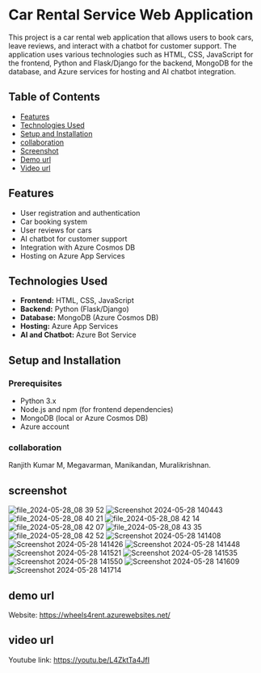 # Car Rental Service Web Application

This project is a car rental web application that allows users to book cars, leave reviews, and interact with a chatbot for customer support. The application uses various technologies such as HTML, CSS, JavaScript for the frontend, Python and Flask/Django for the backend, MongoDB for the database, and Azure services for hosting and AI chatbot integration.

## Table of Contents

- [Features](#features)
- [Technologies Used](#technologies-used)
- [Setup and Installation](#setup-and-installation)
- [collaboration](#collaboration)
- [Screenshot](#screenshot)
- [Demo url](#demo-url)
- [Video url](#video-url)


## Features

- User registration and authentication
- Car booking system
- User reviews for cars
- AI chatbot for customer support
- Integration with Azure Cosmos DB
- Hosting on Azure App Services

## Technologies Used

- **Frontend:** HTML, CSS, JavaScript
- **Backend:** Python (Flask/Django)
- **Database:** MongoDB (Azure Cosmos DB)
- **Hosting:** Azure App Services
- **AI and Chatbot:** Azure Bot Service

## Setup and Installation

### Prerequisites

- Python 3.x
- Node.js and npm (for frontend dependencies)
- MongoDB (local or Azure Cosmos DB)
- Azure account

### collaboration

Ranjith Kumar M,
Megavarman,
Manikandan,
Muralikrishnan.

## screenshot


![file_2024-05-28_08 39 52](https://github.com/Ranjith042002/wheels4rent/assets/164881317/fa3c7c53-af35-48c4-bddc-c85fcf69ab72)
![Screenshot 2024-05-28 140443](https://github.com/Ranjith042002/wheels4rent/assets/164881317/790c8c8f-d2c5-4313-b61f-fcf9c1a48804)
![file_2024-05-28_08 40 21](https://github.com/Ranjith042002/wheels4rent/assets/164881317/96464cb2-bfee-4445-8842-5cc6ba4135f5)
![file_2024-05-28_08 42 14](https://github.com/Ranjith042002/wheels4rent/assets/164881317/4b4f35ab-e9a4-452d-88b2-e271606530dc)
![file_2024-05-28_08 42 07](https://github.com/Ranjith042002/wheels4rent/assets/164881317/f03c11be-2422-4681-92a0-3267000ce128)
![file_2024-05-28_08 43 35](https://github.com/Ranjith042002/wheels4rent/assets/164881317/2b1b2093-80d3-470f-aa76-eb01c345bd67)
![file_2024-05-28_08 42 52](https://github.com/Ranjith042002/wheels4rent/assets/164881317/e077536f-3f44-4c3b-ab1d-5eb8e8ad587e)
![Screenshot 2024-05-28 141408](https://github.com/Ranjith042002/wheels4rent/assets/164881317/70999763-a453-4416-9709-2b48126242a2)
![Screenshot 2024-05-28 141426](https://github.com/Ranjith042002/wheels4rent/assets/164881317/ee1ab61b-1bd9-429e-a956-fd25bf1c1850)
![Screenshot 2024-05-28 141448](https://github.com/Ranjith042002/wheels4rent/assets/164881317/5cbcba1e-fadd-4592-b925-fa0ca23f53c3)
![Screenshot 2024-05-28 141521](https://github.com/Ranjith042002/wheels4rent/assets/164881317/f1588661-a391-4087-b1ac-80bd13886b44)
![Screenshot 2024-05-28 141535](https://github.com/Ranjith042002/wheels4rent/assets/164881317/f51a9de2-6eff-4bd2-8b12-9f0811cbc4cc)
![Screenshot 2024-05-28 141550](https://github.com/Ranjith042002/wheels4rent/assets/164881317/9608c0b4-26d2-4d7b-af5d-d73747fdbcea)
![Screenshot 2024-05-28 141609](https://github.com/Ranjith042002/wheels4rent/assets/164881317/67b67adf-3a8d-4866-9328-44633c956750)
![Screenshot 2024-05-28 141714](https://github.com/Ranjith042002/wheels4rent/assets/164881317/bb4eba8f-6896-43e7-b980-547e8bfcdc51)


## demo url
Website: https://wheels4rent.azurewebsites.net/
## video url
Youtube link: https://youtu.be/L4ZktTa4JfI

